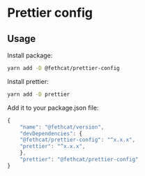 # Prettier config

## Usage

Install package:

```bash
yarn add -D @fethcat/prettier-config
```

Install prettier:

```bash
yarn add -D prettier
```

Add it to your package.json file:

```typescript
{
    "name": "@fethcat/version",
    "devDependencies": {
    "@fethcat/prettier-config": "^x.x.x",
    "prettier": "^x.x.x",
    },
    "prettier": "@fethcat/prettier-config"
}
```
